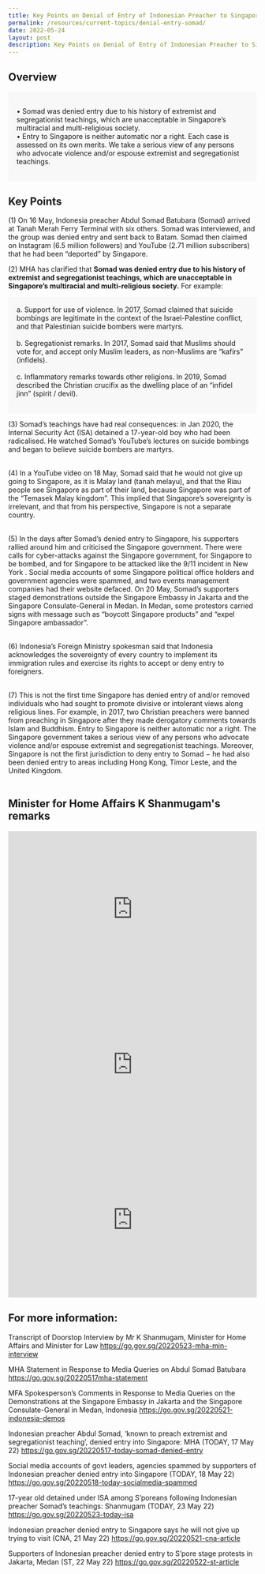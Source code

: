 ```yaml
---
title: Key Points on Denial of Entry of Indonesian Preacher to Singapore
permalink: /resources/current-topics/denial-entry-somad/
date: 2022-05-24
layout: post
description: Key Points on Denial of Entry of Indonesian Preacher to Singapore
---
```

## Overview 

<div style="border:0px solid #0505f8;background-color:#f8f8f8;padding:1.2em;">
<p>
•	 Somad was denied entry due to his history of extremist and segregationist teachings, which are unacceptable in Singapore’s multiracial and multi-religious society.
<br>
•	Entry to Singapore is neither automatic nor a right. Each case is assessed on its own merits. We take a serious view of any persons who advocate violence and/or espouse extremist and segregationist teachings. </p></div> 

## Key Points

(1) On 16 May, Indonesia preacher Abdul Somad Batubara (Somad) arrived at Tanah Merah Ferry Terminal with six others. Somad was interviewed, and the group was denied entry and sent back to Batam. Somad then claimed on Instagram (6.5 million followers) and YouTube (2.71 million subscribers) that he had been “deported” by Singapore. 

(2) MHA has clarified that **Somad was denied entry due to his history of extremist and segregationist teachings, which are unacceptable in Singapore’s multiracial and multi-religious society.** For example: 
<div style="border:0px solid #0505f8;background-color:#f8f8f8;padding:1.2em;">
a.	Support for use of violence. In 2017, Somad claimed that suicide bombings are legitimate in the context of the Israel-Palestine conflict, and that Palestinian suicide bombers were martyrs. 
<br><br>
b.	Segregationist remarks. In 2017, Somad said that Muslims should vote for, and accept only Muslim leaders, as non-Muslims are “kafirs” (infidels).
<br><br>
c.	Inflammatory remarks towards other religions. In 2019, Somad described the Christian crucifix as the dwelling place of an “infidel jinn” (spirit / devil). 
</p></div> 

(3) Somad’s teachings have had real consequences: in Jan 2020, the Internal Security Act (ISA) detained a 17-year-old boy who had been radicalised. He watched Somad’s YouTube’s lectures on suicide bombings and began to believe suicide bombers are martyrs.  <br><br>

(4) In a YouTube video on 18 May, Somad said that he would not give up going to Singapore, as it is Malay land (tanah melayu), and that the Riau people see Singapore as part of their land, because Singapore was part of the “Temasek Malay kingdom”. This implied that Singapore’s sovereignty is irrelevant, and that from his perspective, Singapore is not a separate country. <br><br>

(5) In the days after Somad’s denied entry to Singapore, his supporters rallied around him and criticised the Singapore government. There were calls for cyber-attacks against the Singapore government, for Singapore to be bombed, and for Singapore to be attacked like the 9/11 incident in New York . Social media accounts of some Singapore political office holders and government agencies were spammed, and two events management companies had their website defaced. On 20 May, Somad’s supporters staged demonstrations outside the Singapore Embassy in Jakarta and the Singapore Consulate-General in Medan. In Medan, some protestors carried signs with message such as “boycott Singapore products” and “expel Singapore ambassador”. <br><br>

(6) Indonesia’s Foreign Ministry spokesman said that Indonesia acknowledges the sovereignty of every country to implement its immigration rules and exercise its rights to accept or deny entry to foreigners.  <br><br>

(7) This is not the first time Singapore has denied entry of and/or removed individuals who had sought to promote divisive or intolerant views along religious lines. For example, in 2017, two Christian preachers were banned from preaching in Singapore after they made derogatory comments towards Islam and Buddhism. Entry to Singapore is neither automatic nor a right. The Singapore government takes a serious view of any persons who advocate violence and/or espouse extremist and segregationist teachings. Moreover, Singapore is not the first jurisdiction to deny entry to Somad − he had also been denied entry to areas including Hong Kong, Timor Leste, and the United Kingdom. <br><br>

## Minister for Home Affairs K Shanmugam's remarks

<iframe width="100%" height="315" src="https://www.youtube.com/embed/UFy1PJnuCGk" title="YouTube video player" frameborder="0" allow="accelerometer; autoplay; clipboard-write; encrypted-media; gyroscope; picture-in-picture" allowfullscreen></iframe><br>

<iframe width="100%" height="315" src="https://www.youtube.com/embed/WkIHEJ5Wvew" title="YouTube video player" frameborder="0" allow="accelerometer; autoplay; clipboard-write; encrypted-media; gyroscope; picture-in-picture" allowfullscreen></iframe><br>

<iframe width="100%" height="315" src="https://www.youtube.com/embed/C5U-bPhlPks" title="YouTube video player" frameborder="0" allow="accelerometer; autoplay; clipboard-write; encrypted-media; gyroscope; picture-in-picture" allowfullscreen></iframe><br>

## For more information: 

Transcript of Doorstop Interview by Mr K Shanmugam, Minister for Home Affairs and Minister for Law <https://go.gov.sg/20220523-mha-min-interview>

MHA Statement in Response to Media Queries on Abdul Somad Batubara <https://go.gov.sg/20220517mha-statement>

MFA Spokesperson’s Comments in Response to Media Queries on the Demonstrations at the Singapore Embassy in Jakarta and the Singapore Consulate-General in Medan, Indonesia <https://go.gov.sg/20220521-indonesia-demos>

Indonesian preacher Abdul Somad, ‘known to preach extremist and segregationist teaching’, denied entry into Singapore: MHA (TODAY, 17 May 22) <https://go.gov.sg/20220517-today-somad-denied-entry>

Social media accounts of govt leaders, agencies spammed by supporters of Indonesian preacher denied entry into Singapore (TODAY, 18 May 22) <https://go.gov.sg/20220518-today-socialmedia-spammed>

17-year old detained under ISA among S’poreans following Indonesian preacher Somad’s teachings: Shanmugam (TODAY, 23 May 22) <https://go.gov.sg/20220523-today-isa>

Indonesian preacher denied entry to Singapore says he will not give up trying to visit (CNA, 21 May 22) <https://go.gov.sg/20220521-cna-article>

Supporters of Indonesian preacher denied entry to S’pore stage protests in Jakarta, Medan (ST, 22 May 22) <https://go.gov.sg/20220522-st-article>